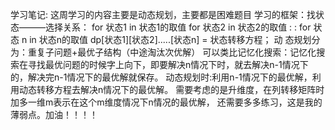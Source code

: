 学习笔记: 
这周学习的内容主要是动态规划，主要都是困难题目 
学习的框架：找状态———选择关系： 
for 状态1 in 状态1的取值 
  for 状态2 in 状态2的取值 
        :
        :
    for 状态 n in 状态n的取值 
      dp[状态1][状态2].....[状态n] = 状态转移方程； 动
态规划分为：重复子问题+最优子结构（中途淘汰次优解） 可以类比记忆化搜索：记忆化搜索在寻找最优问题的时候字上向下，即要解决n情况下时，就去解决n-1情况下的，解决完n-1情况下的最优解就保存。 动态规划时:利用n-1情况下的最优解，利用动态转移方程去解决n情况下的最优解。 需要考虑的是升维度，在列转移矩阵时加多一维m表示在这个m维度情况下n情况的最优解， 还需要多多练习，这是我的薄弱点。加油！！！！
